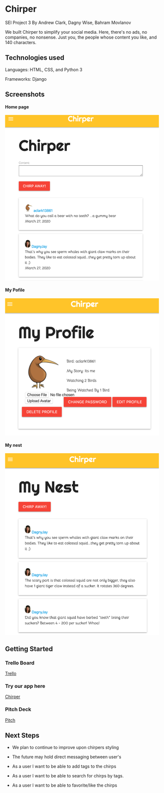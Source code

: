 # Chirper

SEI Project 3 By Andrew Clark, Dagny Wise, Bahram Movlanov

We built Chirper to simplify your social media. Here, there's no ads, no companies, no nonsense. Just you, the people whose content you like, and 140 characters.

## Technologies used

Languages: HTML, CSS, and Python 3

Frameworks: Django
## Screenshots
#### Home page

![Screenshot](main_app/images/home.png)

#### My Pofile

![Screenshot](main_app/images/my_profile.png)

#### My nest

![Screenshot](main_app/images/my_nest.png)

## Getting Started

### Trello Board

[Trello](https://trello.com/b/6qgKzTlm/chirper)

### Try our app here

[Chirper](https://chirp-er.herokuapp.com/)

### Pitch Deck

[Pitch](https://docs.google.com/presentation/d/1ZSFpIqyOH1AXC9Zd84ja_e52ucpV_hUMQE5bWe_cp8U/edit#slide=id.g35f391192_00)

## Next Steps

* We plan to continue to improve upon chirpers styling

* The future may hold direct messaging between user's

* As a user I want to be able to add tags to the chirps

* As a user I want to be able to search for chirps by tags.

* As a user I want to be able to favorite/like the chirps
